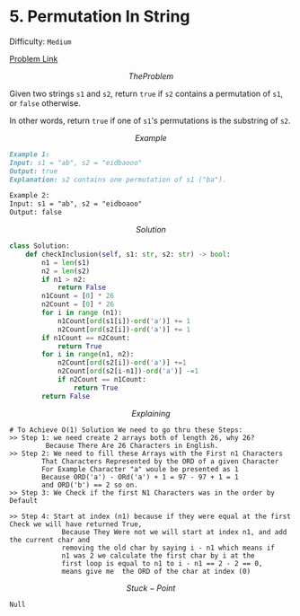 # 5. Permutation In String

Difficulty: `Medium`

[Problem Link ](https://neetcode.io/problems/permutation-string?list=neetcode150)

$$
The Problem
$$

Given two strings `s1` and `s2`, return `true` if `s2` contains a permutation of `s1`, or `false` otherwise.

In other words, return `true` if one of `s1`'s permutations is the substring of `s2`.

$$
Example
$$

```markdown
Example 1:
Input: s1 = "ab", s2 = "eidbaooo"
Output: true
Explanation: s2 contains one permutation of s1 ("ba").

Example 2:
Input: s1 = "ab", s2 = "eidboaoo"
Output: false
```

$$
Solution
$$

```python
class Solution:
    def checkInclusion(self, s1: str, s2: str) -> bool:
        n1 = len(s1)
        n2 = len(s2)
        if n1 > n2:
            return False
        n1Count = [0] * 26
        n2Count = [0] * 26
        for i in range (n1):
            n1Count[ord(s1[i])-ord('a')] += 1
            n2Count[ord(s2[i])-ord('a')] += 1
        if n1Count == n2Count:
            return True
        for i in range(n1, n2):
            n2Count[ord(s2[i])-ord('a')] +=1
            n2Count[ord(s2[i-n1])-ord('a')] -=1
            if n2Count == n1Count:
                return True
        return False
```

$$
Explaining
$$
```
# To Achieve O(1) Solution We need to go thru these Steps:
>> Step 1: we need create 2 arrays both of length 26, why 26?
		 Because There Are 26 Characters in English.
>> Step 2: We need to fill these Arrays with the First n1 Characters
		That Characters Represented by the ORD of a given Character
		For Example Character "a" woule be presented as 1
		Because ORD('a') - ORd('a') + 1 = 97 - 97 + 1 = 1
		and ORD('b') == 2 so on.
>> Step 3: We Check if the first N1 Characters was in the order by Default

>> Step 4: Start at index (n1) because if they were equal at the first Check we will have returned True,
             Because They Were not we will start at index n1, and add the current char and 
             removing the old char by saying i - n1 which means if 
             n1 was 2 we calculate the first char by i at the 
             first loop is equal to n1 to i - n1 == 2 - 2 == 0,
             means give me  the ORD of the char at index (0)
```


$$
Stuck-Point
$$

```markdown
Null
```